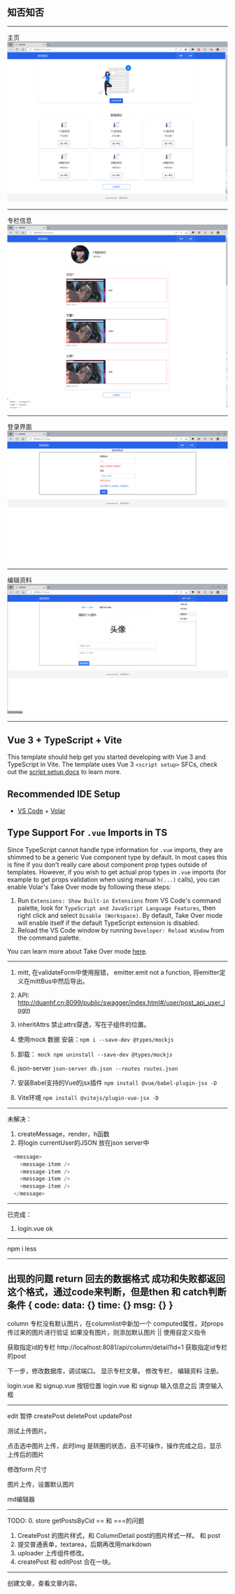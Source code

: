 
## 知否知否

---
主页
![home](./README_ASSETS/home.png)

---
专栏信息
![column](./README_ASSETS/column.png)


---
登录界面
![login](./README_ASSETS/login.png)


---
编辑资料
![edit](./README_ASSETS/edit.png)



---



## Vue 3 + TypeScript + Vite

This template should help get you started developing with Vue 3 and TypeScript in Vite. The template uses Vue 3 `<script setup>` SFCs, check out the [script setup docs](https://v3.vuejs.org/api/sfc-script-setup.html#sfc-script-setup) to learn more.

## Recommended IDE Setup

- [VS Code](https://code.visualstudio.com/) + [Volar](https://marketplace.visualstudio.com/items?itemName=Vue.volar)

## Type Support For `.vue` Imports in TS

Since TypeScript cannot handle type information for `.vue` imports, they are shimmed to be a generic Vue component type by default. In most cases this is fine if you don't really care about component prop types outside of templates. However, if you wish to get actual prop types in `.vue` imports (for example to get props validation when using manual `h(...)` calls), you can enable Volar's Take Over mode by following these steps:

1. Run `Extensions: Show Built-in Extensions` from VS Code's command palette, look for `TypeScript and JavaScript Language Features`, then right click and select `Disable (Workspace)`. By default, Take Over mode will enable itself if the default TypeScript extension is disabled.
2. Reload the VS Code window by running `Developer: Reload Window` from the command palette.

You can learn more about Take Over mode [here](https://github.com/johnsoncodehk/volar/discussions/471).


---

1. mitt, 在validateForm中使用报错， emitter.emit not a function, 将emitter定义在mittBus中然后导出。
2. API: http://duanhf.cn:8099/public/swagger/index.html#/user/post_api_user_login
3. inheritAttrs 禁止attrs穿透，写在子组件的位置。
4. 使用mock 数据 安装：`npm i --save-dev @types/mockjs` 
5. 卸载： `mock npm uninstall --save-dev @types/mockjs` 
6. json-server `json-server db.json --routes routes.json`


1. 安装Babel支持的Vue的jsx插件 `npm install @vue/babel-plugin-jsx -D`
2. Vite环境 `npm install @vitejs/plugin-vue-jsx -D`




---
未解决：
1. createMessage，render，h函数
2. 将login currentUser的JSON 放在json server中


```ts
  <message>
    <message-item />
    <message-item />
    <message-item />
    <message-item />
  </message>
```

---
已完成：
1. login.vue ok



----

npm i less


---

出现的问题
return 回去的数据格式
成功和失败都返回这个格式，通过code来判断，但是then  和 catch判断条件
{
  code:
  data: {}
  time: {}
  msg: {}
}
--

column 专栏没有默认图片，在columnlist中新加一个 computed属性，对props传过来的图片进行验证
如果没有图片，则添加默认图片 ||      使用自定义指令


获取指定id的专栏
http://localhost:8081/api/column/detail?id=1
获取指定id专栏的post


下一步，修改数据库，调试端口。
显示专栏文章。
修改专栏，
编辑资料
注册。


login.vue 和 signup.vue 按钮位置
login.vue 和 signup 输入信息之后 清空输入框

---
edit 暂停
createPost
deletePost
updatePost

测试上传图片。

点击选中图片上传，此时img 是转圈的状态，且不可操作，操作完成之后，显示上传后的图片

修改form 尺寸

图片上传，设置默认图片


md编辑器

---

TODO:
0. store getPostsByCid == 和 ===的问题
1. CreatePost 的图片样式，和 ColumnDetail post的图片样式一样。 和 post
2. 提交普通表单，textarea，后期再改用markdown
3. uploader 上传组件修改。
4. createPost 和 editPost 合在一块。

---
创建文章，查看文章内容。
